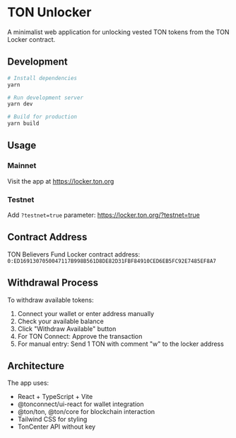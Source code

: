 # TON Unlocker

A minimalist web application for unlocking vested TON tokens from the TON Locker contract.

## Development

```bash
# Install dependencies
yarn

# Run development server
yarn dev

# Build for production
yarn build
```

## Usage

### Mainnet
Visit the app at https://locker.ton.org

### Testnet
Add `?testnet=true` parameter: https://locker.ton.org/?testnet=true

## Contract Address

TON Believers Fund Locker contract address:
`0:ED1691307050047117B998B561D8DE82D31FBF84910CED6EB5FC92E7485EF8A7`

## Withdrawal Process

To withdraw available tokens:
1. Connect your wallet or enter address manually
2. Check your available balance
3. Click "Withdraw Available" button
4. For TON Connect: Approve the transaction
5. For manual entry: Send 1 TON with comment "w" to the locker address

## Architecture

The app uses:
- React + TypeScript + Vite
- @tonconnect/ui-react for wallet integration
- @ton/ton, @ton/core for blockchain interaction
- Tailwind CSS for styling
- TonCenter API without key
